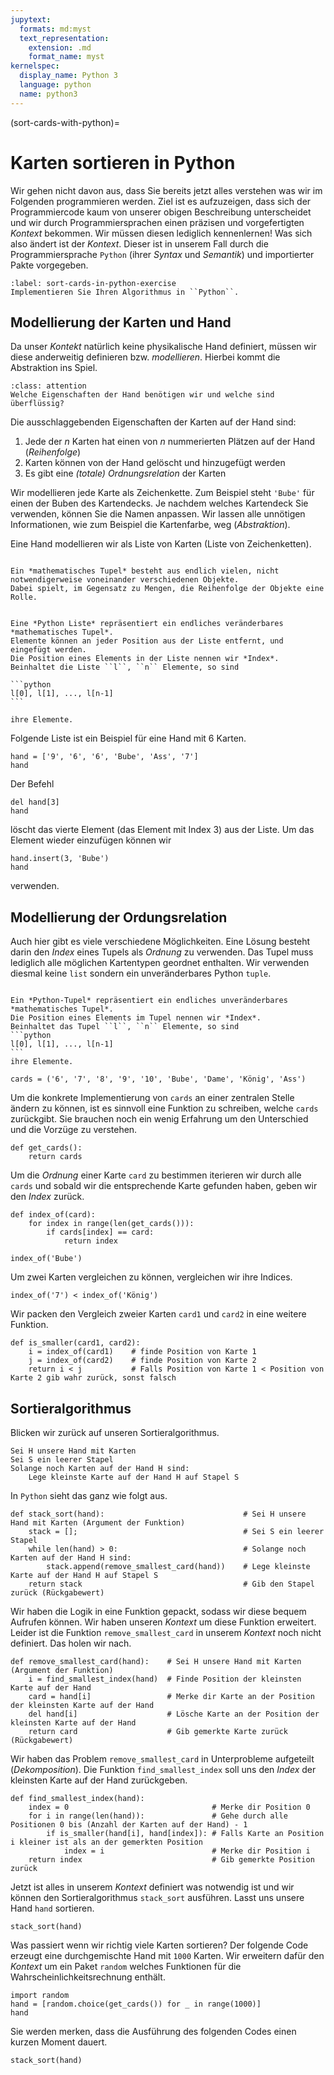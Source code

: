 ```yaml
---
jupytext:
  formats: md:myst
  text_representation:
    extension: .md
    format_name: myst
kernelspec:
  display_name: Python 3
  language: python
  name: python3
---
```


(sort-cards-with-python)=
# Karten sortieren in Python

Wir gehen nicht davon aus, dass Sie bereits jetzt alles verstehen was wir im Folgenden programmieren werden.
Ziel ist es aufzuzeigen, dass sich der Programmiercode kaum von unserer obigen Beschreibung unterscheidet und wir durch Programmiersprachen einen präzisen und vorgefertigten *Kontext* bekommen.
Wir müssen diesen lediglich kennenlernen!
Was sich also ändert ist der *Kontext*.
Dieser ist in unserem Fall durch die Programmiersprache ``Python`` (ihrer *Syntax* und *Semantik*) und importierter Pakte vorgegeben.


```{exercise} Karten sortieren in Python
:label: sort-cards-in-python-exercise
Implementieren Sie Ihren Algorithmus in ``Python``.
```

## Modellierung der Karten und Hand
Da unser *Kontekt* natürlich keine physikalische Hand definiert, müssen wir diese anderweitig definieren bzw. *modellieren*.
Hierbei kommt die Abstraktion ins Spiel.

```{admonition} Modellierung der Hand
:class: attention
Welche Eigenschaften der Hand benötigen wir und welche sind überflüssig?
```

Die ausschlaggebenden Eigenschaften der Karten auf der Hand sind:

1. Jede der $n$ Karten hat einen von $n$ nummerierten Plätzen auf der Hand (*Reihenfolge*)
2. Karten können von der Hand gelöscht und hinzugefügt werden
3. Es gibt eine *(totale) Ordnungsrelation* der Karten

Wir modellieren jede Karte als Zeichenkette.
Zum Beispiel steht ``'Bube'`` für einen der Buben des Kartendecks.
Je nachdem welches Kartendeck Sie verwenden, können Sie die Namen anpassen.
Wir lassen alle unnötigen Informationen, wie zum Beispiel die Kartenfarbe, weg (*Abstraktion*).

Eine Hand modellieren wir als Liste von Karten (Liste von Zeichenketten).

````{admonition} Mathematisches Tupel

Ein *mathematisches Tupel* besteht aus endlich vielen, nicht notwendigerweise voneinander verschiedenen Objekte. 
Dabei spielt, im Gegensatz zu Mengen, die Reihenfolge der Objekte eine Rolle.
````


````{admonition} Liste (Python)

Eine *Python Liste* repräsentiert ein endliches veränderbares *mathematisches Tupel*.
Elemente können an jeder Position aus der Liste entfernt, und eingefügt werden.
Die Position eines Elements in der Liste nennen wir *Index*.
Beinhaltet die Liste ``l``, ``n`` Elemente, so sind 

```python
l[0], l[1], ..., l[n-1]
```

ihre Elemente.
````

Folgende Liste ist ein Beispiel für eine Hand mit 6 Karten.

```{code-cell} python3
hand = ['9', '6', '6', 'Bube', 'Ass', '7']
hand
```

Der Befehl

```{code-cell} python3
del hand[3]
hand
```

löscht das vierte Element (das Element mit Index 3) aus der Liste.
Um das Element wieder einzufügen können wir

```{code-cell} python3
hand.insert(3, 'Bube')
hand
```

verwenden.

## Modellierung der Ordungsrelation

Auch hier gibt es viele verschiedene Möglichkeiten.
Eine Lösung besteht darin den *Index* eines Tupels als *Ordnung* zu verwenden.
Das Tupel muss lediglich alle möglichen Kartentypen geordnet enthalten.
Wir verwenden diesmal keine ``list`` sondern ein unveränderbares Python ``tuple``.

````{admonition} Tupel (Python)

Ein *Python-Tupel* repräsentiert ein endliches unveränderbares *mathematisches Tupel*.
Die Position eines Elements im Tupel nennen wir *Index*.
Beinhaltet das Tupel ``l``, ``n`` Elemente, so sind 
```python
l[0], l[1], ..., l[n-1]
```
ihre Elemente.
````

```{code-cell} python3
cards = ('6', '7', '8', '9', '10', 'Bube', 'Dame', 'König', 'Ass')
```

Um die konkrete Implementierung von ``cards`` an einer zentralen Stelle ändern zu können, ist es sinnvoll eine Funktion zu schreiben, welche ``cards`` zurückgibt.
Sie brauchen noch ein wenig Erfahrung um den Unterschied und die Vorzüge zu verstehen.

```{code-cell} python3
def get_cards():
    return cards
```

Um die *Ordnung* einer Karte ``card`` zu bestimmen iterieren wir durch alle ``cards`` und sobald wir die entsprechende Karte gefunden haben, geben wir den *Index* zurück.

```{code-cell} python3
def index_of(card):
    for index in range(len(get_cards())):
        if cards[index] == card:
            return index

index_of('Bube')
```

Um zwei Karten vergleichen zu können, vergleichen wir ihre Indices.

```{code-cell} python3
index_of('7') < index_of('König')
```

Wir packen den Vergleich zweier Karten ``card1`` und ``card2`` in eine weitere Funktion.

```{code-cell} python3
def is_smaller(card1, card2):
    i = index_of(card1)    # finde Position von Karte 1
    j = index_of(card2)    # finde Position von Karte 2
    return i < j           # Falls Position von Karte 1 < Position von Karte 2 gib wahr zurück, sonst falsch
```

## Sortieralgorithmus

Blicken wir zurück auf unseren Sortieralgorithmus.

```
Sei H unsere Hand mit Karten
Sei S ein leerer Stapel
Solange noch Karten auf der Hand H sind:
    Lege kleinste Karte auf der Hand H auf Stapel S 
```

In ``Python`` sieht das ganz wie folgt aus.

```{code-cell} python3
def stack_sort(hand):                               # Sei H unsere Hand mit Karten (Argument der Funktion)
    stack = [];                                     # Sei S ein leerer Stapel
    while len(hand) > 0:                            # Solange noch Karten auf der Hand H sind:
        stack.append(remove_smallest_card(hand))    # Lege kleinste Karte auf der Hand H auf Stapel S 
    return stack                                    # Gib den Stapel zurück (Rückgabewert)
```

Wir haben die Logik in eine Funktion gepackt, sodass wir diese bequem Aufrufen können.
Wir haben unseren *Kontext* um diese Funktion erweitert.
Leider ist die Funktion ``remove_smallest_card`` in unserem *Kontext* noch nicht definiert.
Das holen wir nach.

```{code-cell} python3
def remove_smallest_card(hand):    # Sei H unsere Hand mit Karten (Argument der Funktion)
    i = find_smallest_index(hand)  # Finde Position der kleinsten Karte auf der Hand
    card = hand[i]                 # Merke dir Karte an der Position der kleinsten Karte auf der Hand
    del hand[i]                    # Lösche Karte an der Position der kleinsten Karte auf der Hand
    return card                    # Gib gemerkte Karte zurück (Rückgabewert)
```

Wir haben das Problem ``remove_smallest_card`` in Unterprobleme aufgeteilt (*Dekomposition*).
Die Funktion ``find_smallest_index`` soll uns den *Index* der kleinsten Karte auf der Hand zurückgeben.

```{code-cell} python3
def find_smallest_index(hand):
    index = 0                                # Merke dir Position 0
    for i in range(len(hand)):               # Gehe durch alle Positionen 0 bis (Anzahl der Karten auf der Hand) - 1
        if is_smaller(hand[i], hand[index]): # Falls Karte an Position i kleiner ist als an der gemerkten Position
            index = i                        # Merke dir Position i
    return index                             # Gib gemerkte Position zurück  
```

Jetzt ist alles in unserem *Kontext* definiert was notwendig ist und wir können den Sortieralgorithmus ``stack_sort`` ausführen.
Lasst uns unsere Hand ``hand`` sortieren.

```{code-cell} python3
stack_sort(hand)
```

Was passiert wenn wir richtig viele Karten sortieren?
Der folgende Code erzeugt eine durchgemischte Hand mit ``1000`` Karten.
Wir erweitern dafür den *Kontext* um ein Paket ``random`` welches Funktionen für die Wahrscheinlichkeitsrechnung enthält.

```{code-cell} python3
import random
hand = [random.choice(get_cards()) for _ in range(1000)]
hand
```

Sie werden merken, dass die Ausführung des folgenden Codes einen kurzen Moment dauert.

```{code-cell} python3
stack_sort(hand)
```
